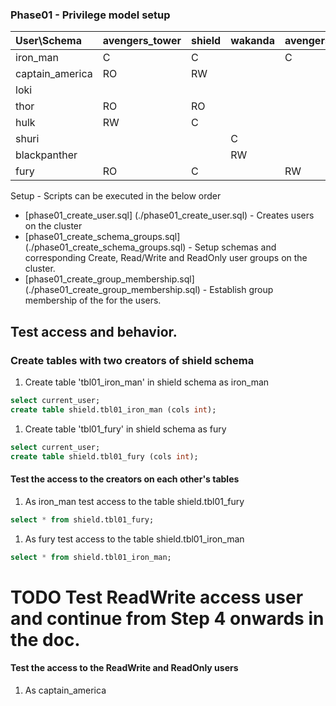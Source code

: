 ### Phase01 - Privilege model setup
| User\Schema | avengers_tower | shield | wakanda | avengers_facility |
| :---------- | :------------- | :------| :------ | :---------------- |
| iron_man    | C              | C      |         | C                 |
| captain_america | RO         | RW     |         |                   |
| loki        |                |        |         |                   |
| thor        | RO             | RO     |         |                   |
| hulk        | RW             | C      |         |                   |
| shuri       |                |        | C       |                   |
| blackpanther |               |        | RW      |                   |
| fury        | RO             | C      |         | RW                |


Setup - Scripts can be executed in the below order
- [phase01_create_user.sql] (./phase01_create_user.sql) - Creates users on the cluster
- [phase01_create_schema_groups.sql] (./phase01_create_schema_groups.sql) - Setup schemas and corresponding Create, Read/Write and ReadOnly user groups on the cluster.
- [phase01_create_group_membership.sql] (./phase01_create_group_membership.sql) - Establish group membership of the for the users.

## Test access and behavior.
### Create tables with two creators of shield schema
1. Create table 'tbl01_iron_man' in shield schema as iron_man
```sql
select current_user;
create table shield.tbl01_iron_man (cols int);
```
1. Create table 'tbl01_fury' in shield schema as fury
```sql
select current_user;
create table shield.tbl01_fury (cols int);
```

#### Test the access to the creators on each other's tables
1. As iron_man test access to the table shield.tbl01_fury
```sql
select * from shield.tbl01_fury;
```
1. As fury test access to the table shield.tbl01_iron_man
```sql
select * from shield.tbl01_iron_man;
```

# TODO Test ReadWrite access user and continue from Step 4 onwards in the doc.
#### Test the access to the ReadWrite and ReadOnly users
1. As captain_america
